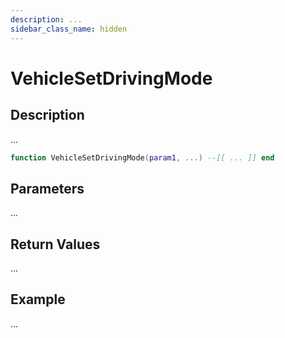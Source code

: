 ```yaml
---
description: ...
sidebar_class_name: hidden
---
```


# VehicleSetDrivingMode

## Description

...

```lua
function VehicleSetDrivingMode(param1, ...) --[[ ... ]] end
```

## Parameters

...

## Return Values

...

## Example

...

